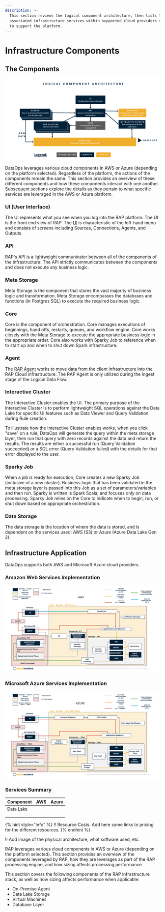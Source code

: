 ```yaml
---
description: >-
  This section reviews the logical component architecture, then lists the
  associated infrastructure services within supported cloud providers required
  to support the platform.
---
```


# Infrastructure Components

## The Components

![](../../.gitbook/assets/logical_architecture.png)

DataOps leverages various cloud components in AWS or Azure \(depending on the platform selected\). Regardless of the platform, the actions of the components remain the same. This section provides an overview of these different components and how these components interact with one another. Subsequent sections explore the details as they pertain to what specific services are leveraged in the AWS or Azure platform.

### UI \(User Interface\)

The UI represents what you see when you log into the RAP platform. The UI is the front end view of RAP. The [UI](../../logical-architecture-overview/user-interface.md#overview) is characteristic of the left-hand menu and consists of screens including Sources, Connections, Agents, and Outputs.

### API

RAP's API is a lightweight communicator between all of the components of the infrastructure. The API strictly communicates between the components and does not execute any business logic.

### Meta Storage

Meta Storage is the component that stores the vast majority of business logic and transformation. Meta Storage encompasses the databases and functions \(in Postgres SQL\) to execute the required business logic. 

### Core

Core is the component of orchestration. Core manages executions of beginnings, hand offs, restarts, queues, and workflow engine. Core works closely with the Meta Storage to execute the appropriate business logic in the appropriate order. Core also works with Sparky Job to reference when to start up and when to shut down Spark infrastructure.

### Agent

The [RAP Agent](../../logical-architecture-overview/rap-agent.md#overview) works to move data from the client infrastructure into the RAP Cloud infrastructure. The RAP Agent is only utilized during the Ingest stage of the Logical Data Flow.

### Interactive Cluster

The Interactive Cluster enables the UI. The primary purpose of the Interactive Cluster is to perform lightweight SQL operations against the Data Lake for specific UI features such as Data Viewer and Query Validation during Rule creation.

To illustrate how the Interactive Cluster enables works, when you click "save" on a rule, DataOps will generate the query within the meta storage layer, then run that query with zero records against the data and return the results. The results are either a successful run \(Query Validation succeeded\) or a SQL error \(Query Validation failed\) with the details for that error displayed to the user. 

### Sparky Job

When a job is ready for execution, Core creates a new Sparky Job \(inclusive of a new cluster\). Business logic that has been validated in the meta storage layer is passed into this Job as a set of parameters/variables and then run. Sparky is written is Spark Scala, and focuses only on data processing. Sparky Job relies on the Core to indicate when to begin, run, or shut down based on appropriate orchestration.

### Data Storage

The data storage is the location of where the data is stored, and is dependent on the services used: AWS \(S3\) or Azure \(Azure Data Lake Gen 2\).

## Infrastructure Application

DataOps supports both AWS and Microsoft Azure cloud providers.

### Amazon Web Services Implementation

![](../../.gitbook/assets/dataops-architecture.svg)

### Microsoft Azure Services Implementation

![](../../.gitbook/assets/dataops-architecture-azure.svg)

### Services Summary

| Component | AWS | Azure |
| :--- | :--- | :--- |
| Data Lake |  |  |
|  |  |  |
|  |  |  |
|  |  |  |

{% hint style="info" %}
!! Resource Costs. Add here some links to pricing for the different resources.
{% endhint %}





!! Add image of the physical architecture, what software used, etc.

RAP leverages various cloud components in AWS or Azure \(depending on the platform selected\).  This section provides an overview of the components leveraged by RAP, how they are leverages as part of the RAP processing engine, and how sizing affects processing performance.

This section covers the following components of the RAP infrastructure stack, as well as how sizing affects performance when applicable:

* On-Premise Agent
* Data Lake Storage
* Virtual Machines
* Database Layer

